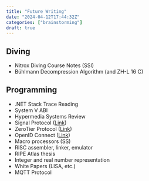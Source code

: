```yaml
---
title: "Future Writing"
date: "2024-04-12T17:44:32Z"
categories: ["brainstorming"]
draft: true
---
```


## Diving

- Nitrox Diving Course Notes (SSI)
- Bühlmann Decompression Algorithm (and ZH-L 16 C)

## Programming

- .NET Stack Trace Reading
- System V ABI
- Hypermedia Systems Review
- Signal Protocol ([Link](https://signal.org/blog/pqxdh))
- ZeroTier Protocol ([Link](https://docs.zerotier.com/protocol/))
- OpenID Connect ([Link](https://openid.net/developers/how-connect-works/))
- Macro processors (SS)
- RISC assembler, linker, emulator
- RIPE Atlas thesis
- Integer and real number representation
- White Papers (LISA, etc.)
- MQTT Protocol
